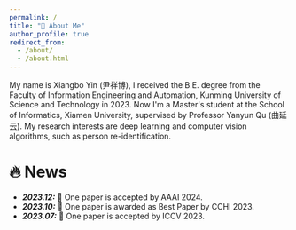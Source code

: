 ```yaml
---
permalink: /
title: "👨 About Me"
author_profile: true
redirect_from: 
  - /about/
  - /about.html
---
```

My name is Xiangbo Yin (尹祥博), I received the B.E. degree from the Faculty of Information Engineering and Automation, Kunming University of Science and Technology in 2023. Now I'm a Master's student at the School of Informatics, Xiamen University, supervised by Professor Yanyun Qu (曲延云). My research interests are deep learning and computer vision algorithms, such as person re-identification.

<!-- My research interest includes neural machine translation and computer vision. I have published more than 100 papers at the top international AI conferences with total <a href='https://scholar.google.com/citations?user=DhtAFkwAAAAJ'>google scholar citations <strong><span id='total_cit'>260000+</span></strong></a> (You can also use google scholar badge <a href='https://scholar.google.com/citations?user=DhtAFkwAAAAJ'><img src="https://img.shields.io/endpoint?url={{ url | url_encode }}&logo=Google%20Scholar&labelColor=f6f6f6&color=9cf&style=flat&label=citations"></a>). -->


🔥 News
======
<ul>
  <li>
    <strong><i>2023.12:</i></strong> 🎉 One paper is accepted by AAAI 2024.
  </li>
    <li>
    <strong><i>2023.10:</i></strong> 🎉 One paper is awarded as Best Paper by CCHI 2023.
  </li>
  <li>
    <strong><i>2023.07:</i></strong> 🎉 One paper is accepted by ICCV 2023.
  </li>
</ul>
